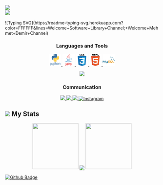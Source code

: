 
<img src="https://hits.seeyoufarm.com/api/count/incr/badge.svg?url=https%3A%2F%2Fgithub.com%2Fgjbae1212%2Fhit-counter&count_bg=%23FF7F00&title_bg=%23000000&icon=counter-strike.svg&icon_color=%23FFFFFF&title=hits&edge_flat=false" align="center"/>


<div id="header" align="left">
<img src="https://cdn.dribbble.com/users/1162077/screenshots/3848914/programmer.gif" width="300"/> 

<p>
![Typing SVG](https://readme-typing-svg.herokuapp.com?color=FFFFFF&lines=Welcome+Software+Library+Channel;+Welcome+Mehmet+Demir+Channel)
</p>
<h3 align="center">Languages and Tools</h3>
<div align="center">
    <a href="https://www.python.org/" target="_blank" rel="noopener noreferrer">
        <img src="https://raw.githubusercontent.com/devicons/devicon/master/icons/python/python-original-wordmark.svg" alt="python" width="40" height="40"/>
    </a>
    <a href="https://www.java.com/tr/" target="_blank" rel="noopener noreferrer">
        <img src="https://raw.githubusercontent.com/devicons/devicon/master/icons/java/java-original-wordmark.svg" alt="java" width="40" height="40"/>
    </a>
    <a href="https://www.w3schools.com/css/" target="_blank" rel="noopener noreferrer">
        <img src="https://raw.githubusercontent.com/devicons/devicon/master/icons/css3/css3-original-wordmark.svg" alt="css3" width="40" height="40"/>
    </a>
    <a href="https://www.w3.org/html/" target="_blank" rel="noopener noreferrer">
        <img src="https://raw.githubusercontent.com/devicons/devicon/master/icons/html5/html5-original-wordmark.svg" alt="html5" width="40" height="40"/>
    </a>
    <a href="https://www.mysql.com/" target="_blank" rel="noopener noreferrer">
        <img src="https://raw.githubusercontent.com/devicons/devicon/master/icons/mysql/mysql-original-wordmark.svg" alt="mysql" width="40" height="40"/>
    </a>
    <p>
        <img src="https://www.animatedimages.org/data/media/562/animated-line-image-0184.gif" width="1920" />
    </p>
</div>

<h3 align="center">Communication</h3>
<div align="center"> 
    <a href="https://www.linkedin.com/in/mehmet-demir-7437a425b/" target="_blank" rel="noopener noreferrer">
        <img src="https://img.shields.io/badge/-LinkedIn-%23333?style=for-the-badge&logo=linkedin&logoColor=blue" target="_blank">
    </a>
    <a href="mailto:mehmettt.demir10@gmail.com" target="_blank" rel="noopener noreferrer">
        <img src="https://img.shields.io/badge/-Gmail-%23333?style=for-the-badge&logo=gmail&logoColor=reed" target="_blank">
    </a>
    <a href="https://medium.com/@mehmettt.demir10" target="_blank" rel="noopener noreferrer">
        <img src="https://img.shields.io/badge/Medium-%23333?style=for-the-badge&logo=medium&logoColor=white" target="_blank"/>
    </a>
    <a href="https://www.instagram.com/mehmetttddemirr/" target="_blank" rel="noopener noreferrer">
        <img alt="Instagram" src="https://img.shields.io/badge/instagram-%23333?&style=for-the-badge&logo=instagram&logoColor=#E1306C "/>
    </a>
</div>



<h2><img src="https://media.giphy.com/media/iY8CRBdQXODJSCERIr/giphy.gif" width="25"> <b>My Stats</b></h2>

<p align="center">
  <img height="150" width="150" src="https://r.resimlink.com/sk_3TG.png">
  <img align="center" src="http://github-readme-streak-stats.herokuapp.com?user=MehmettDemir&theme=dark&background=000000"/>
  <img height="150" width="150" src="https://r.resimlink.com/zpU0xv.png">
</p>


[![Github Badge](https://img.shields.io/badge/-Github-000?style=quare&labelColor=000&logo=Github&logoColor=white&link=link)](https://github.com/MehmettDemir)


